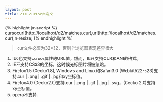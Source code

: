 ```yaml
---
layout: post
title: css cursor自定义
---
```


{% highlight javascript %}
cursor:url(http://localhost/d2/matches.cur),url(http://localhost/d2/matches.cur),n-resize;
{% endhighlight %}

> cur文件必须为32*32，否则个浏览器表现差异很大

1. IE6也支持cursor属性的URL值，然而，IE只支持CUR和ANI的格式。
2. IE不支持CSS3的坐标。这时候光标图片将被忽略。
3. Firefox1.5 (Gecko1.8), Windows and Linux和Safari3.0 (Webkit522-523)支持.cur | .png | .gif | .jpg和xy坐标值。
4. Firefox4.0 (Gecko2.0)支持.cur | .png | .gif | .jpg | .svg，(Gecko 2.0)支持xy坐标值。
5. opera不支持.
